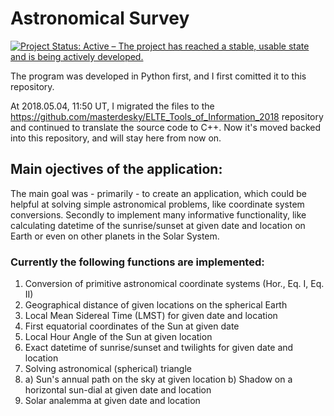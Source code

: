 # Astronomical Survey

[![Project Status: Active – The project has reached a stable, usable state and is being actively developed.](https://www.repostatus.org/badges/latest/active.svg)](https://www.repostatus.org/#active)

The program was developed in Python first, and I first comitted it to this repository.

At 2018.05.04, 11:50 UT, I migrated the files to the https://github.com/masterdesky/ELTE_Tools_of_Information_2018 repository and continued to translate the source code to C++. Now it's moved backed into this repository, and will stay here from now on.

## Main ojectives of the application:

The main goal was - primarily - to create an application, which could be helpful at solving simple astronomical problems, like coordinate system conversions. Secondly to implement many informative functionality, like calculating datetime of the sunrise/sunset at given date and location on Earth or even on other planets in the Solar System.

### Currently the following functions are implemented:

1. Conversion of primitive astronomical coordinate systems (Hor., Eq. I, Eq. II)
2. Geographical distance of given locations on the spherical Earth
3. Local Mean Sidereal Time (LMST) for given date and location
4. First equatorial coordinates of the Sun at given date
5. Local Hour Angle of the Sun at given location
6. Exact datetime of sunrise/sunset and twilights for given date and location
7. Solving astronomical (spherical) triangle
8. a) Sun's annual path on the sky at given location
   b) Shadow on a horizontal sun-dial at given date and location
9. Solar analemma at given date and location
